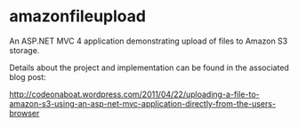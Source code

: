 amazonfileupload
================

An ASP.NET MVC 4 application demonstrating upload of files to Amazon S3 storage.

Details about the project and implementation can be found in the associated blog post:

http://codeonaboat.wordpress.com/2011/04/22/uploading-a-file-to-amazon-s3-using-an-asp-net-mvc-application-directly-from-the-users-browser
